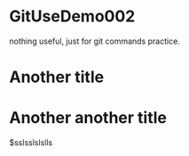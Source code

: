 # GitUseDemo002
nothing useful, just for git commands practice.

# Another title

# Another another title

$sslsslslslls
